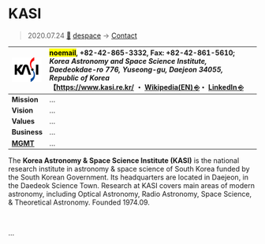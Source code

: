 # KASI
> 2020.07.24 [🚀](../index/index.md) [despace](index.md) → [Contact](contact.md)

|[![](f/con/k/kasi_logo1_thumb.png)](f/con/k/kasi_logo1.png)|<mark>noemail</mark>, +82-42-865-3332, Fax: +82-42-861-5610;<br> *Korea Astronomy and Space Science Institute, Daedeokdae-ro 776, Yuseong-gu, Daejeon 34055, Republic of Korea*<br> 【<https://www.kasi.re.kr/> ・ [Wikipedia(EN) ⎆](https://en.wikipedia.org/wiki/Korea_Astronomy_and_Space_Science_Institute)・ [LinkedIn ⎆](https://www.linkedin.com/company/korea-astronomy-and-space-science-institute/)|
|:--|:--|
|**Mission**|…|
|**Vision**|…|
|**Values**|…|
|**Business**|…|
|**[MGMT](mgmt.md)**|…|

The **Korea Astronomy & Space Science Institute (KASI)** is the national research institute in astronomy & space science of South Korea funded by the South Korean Government. Its headquarters are located in Daejeon, in the Daedeok Science Town. Research at KASI covers main areas of modern astronomy, including Optical Astronomy, Radio Astronomy, Space Science, & Theoretical Astronomy. Founded 1974.09.

<p style="page-break-after:always"> </p>

…

